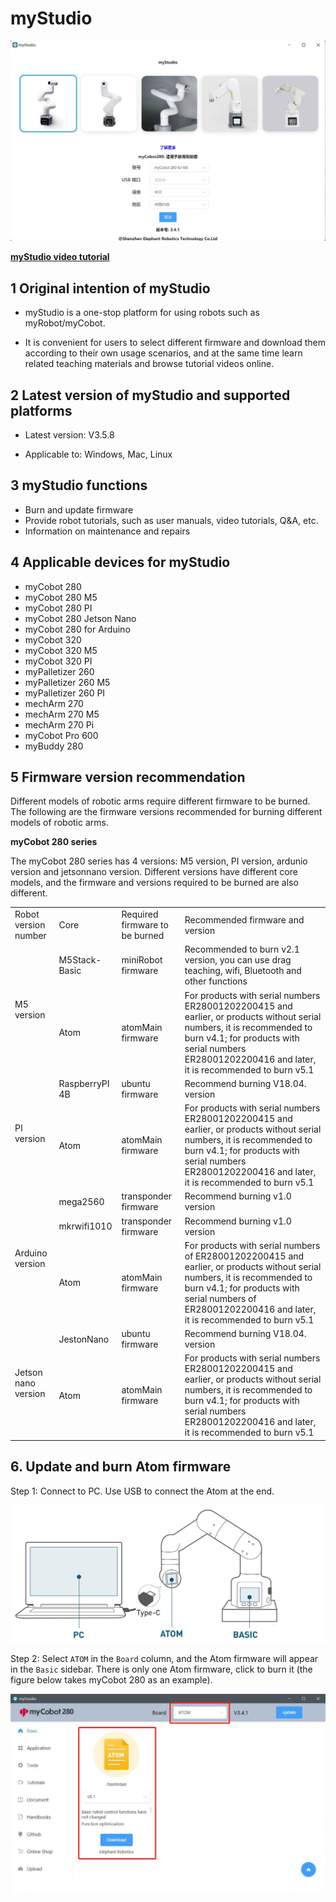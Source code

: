 # myStudio

![Cover](../../../resource\3-FunctionsAndApplications\5.BasicFunction\5.2-Softwarelnstructions/mystudioShow.jpg)

**[myStudio video tutorial](https://www.bilibili.com/video/BV1Qr4y1N7B5/)**

## 1 Original intention of myStudio

- myStudio is a one-stop platform for using robots such as myRobot/myCobot.

- It is convenient for users to select different firmware and download them according to their own usage scenarios, and at the same time learn related teaching materials and browse tutorial videos online.

## 2 Latest version of myStudio and supported platforms

- Latest version: V3.5.8

- Applicable to: Windows, Mac, Linux

## 3 myStudio functions

- Burn and update firmware
- Provide robot tutorials, such as user manuals, video tutorials, Q&A, etc.
- Information on maintenance and repairs

## 4 Applicable devices for myStudio

- myCobot 280
- myCobot 280 M5
- myCobot 280 PI
- myCobot 280 Jetson Nano
- myCobot 280 for Arduino
- myCobot 320
- myCobot 320 M5
- myCobot 320 PI
- myPalletizer 260
- myPalletizer 260 M5
- myPalletizer 260 PI
- mechArm 270
- mechArm 270 M5
- mechArm 270 Pi
- myCobot Pro 600
- myBuddy 280

## 5 Firmware version recommendation

Different models of robotic arms require different firmware to be burned. The following are the firmware versions recommended for burning different models of robotic arms.

**myCobot 280 series**

The myCobot 280 series has 4 versions: M5 version, PI version, ardunio version and jetsonnano version. Different versions have different core models, and the firmware and versions required to be burned are also different.

<table>
<tr>
<td>Robot version number</td>
<td>Core</td>
<td>Required firmware to be burned</td>
<td>Recommended firmware and version</td>
</tr>
<tr>
<td rowspan='2'>M5 version</td>
<td>M5Stack-Basic</td>
<td>miniRobot firmware</td>
<td>Recommended to burn v2.1 version, you can use drag teaching, wifi, Bluetooth and other functions</td>
</tr>
<tr>
<td>Atom</td>
<td>atomMain firmware</td>
<td>For products with serial numbers ER28001202200415 and earlier, or products without serial numbers, it is recommended to burn v4.1; for products with serial numbers ER28001202200416 and later, it is recommended to burn v5.1</td>
</tr>
<tr>
<td rowspan='2'>PI version</td>
<td>RaspberryPI 4B</td>
<td>ubuntu firmware</td>
<td>Recommend burning V18.04. version</td>
</tr>
<tr>
<td>Atom</td>
<td>atomMain firmware</td>
<td>For products with serial numbers ER28001202200415 and earlier, or products without serial numbers, it is recommended to burn v4.1; for products with serial numbers ER28001202200416 and later, it is recommended to burn v5.1</td>
</tr>
<tr>
<td rowspan='3'>Arduino version</td>
<td>mega2560</td>
<td>transponder firmware</td>
<td>Recommend burning v1.0 version</td>
</tr>
<td>mkrwifi1010</td>
<td>transponder firmware</td>
<td>Recommend burning v1.0 version</td>
</tr>
<tr>
<td>Atom</td>
<td>atomMain firmware</td>
<td>For products with serial numbers of ER28001202200415 and earlier, or products without serial numbers, it is recommended to burn v4.1; for products with serial numbers of ER28001202200416 and later, it is recommended to burn v5.1</td>
</tr>
<tr>
<td rowspan='2'>Jetson nano version</td>
<td>JestonNano</td>
<td>ubuntu firmware</td>
<td>Recommend burning V18.04. version</td>
</tr>
<tr>
<td>Atom</td>
<td>atomMain firmware</td>
<td>For products with serial numbers ER28001202200415 and earlier, or products without serial numbers, it is recommended to burn v4.1; for products with serial numbers ER28001202200416 and later, it is recommended to burn v5.1</td>
</tr>
</table>

## 6. Update and burn Atom firmware

Step 1: Connect to PC. Use USB to connect the Atom at the end.

![Atom link](../../../resource\3-FunctionsAndApplications\5.BasicFunction\5.2-Softwarelnstructions\atom_PC.jpg)

Step 2: Select `ATOM` in the `Board` column, and the Atom firmware will appear in the `Basic` sidebar. There is only one Atom firmware, click to burn it (the figure below takes myCobot 280 as an example).

![Atom link](../../../resource\3-FunctionsAndApplications\5.BasicFunction\5.2-Softwarelnstructions\atom2.jpg)